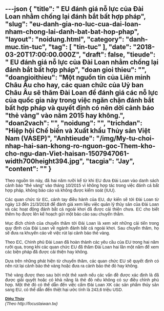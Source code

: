 ---json
{
    "title": " EU đánh giá nỗ lực của Đài Loan nhằm chống lại đánh bắt bất hợp pháp",
    "slug": "eu-danh-gia-no-luc-cua-dai-loan-nham-chong-lai-danh-bat-bat-hop-phap",
    "layout": "noidung.html",
    "category": "danh-muc.tin-tuc",
    "tag": [
        "tin-tuc"
    ],
    "date": "2018-03-20T17:00:00.000Z",
    "draft": false,
    "tieude": " EU đánh giá nỗ lực của Đài Loan nhằm chống lại đánh bắt bất hợp pháp",
    "doan gioi thieu": "",
    "doangioithieu": "Một nguồn tin của Liên minh Châu Âu cho hay, các quan chức của Uỷ ban Châu Âu sẽ thăm Đài Loan để đánh giá các nỗ lực của quốc gia này trong việc ngăn chặn đánh bắt bất hợp pháp và quyết định có nên dời cảnh báo \"thẻ vàng\" vào năm 2015 hay không.",
    "doan2vach": "",
    "noidung": "",
    "trichdan": "Hiệp hội Chế biến và Xuất khẩu Thủy sản Việt Nam (VASEP)",
    "Anhtieude": "/img/My-tu-choi-nhap-hai-san-khong-ro-nguon-goc-Them-kho-cho-ngu-dan-Viet-haisan-1507947061-width700height394.jpg",
    "tacgia": "Jay",
    "__content__": ""
}
---
<div style="text-align:start">
<div style="text-align:justify">
<p><span style="font-size:14px"><span style="color:#1b1b1b"><span style="font-family:Arial"><span style="background-color:#ffffff">Theo nguồn tin n&agrave;y, đ&atilde; hai năm rưỡi kể từ khi EU đưa Đ&agrave;i Loan v&agrave;o danh s&aacute;ch cảnh b&aacute;o &quot;thẻ v&agrave;ng&quot; v&agrave;o th&aacute;ng 10/2015 v&igrave; kh&ocirc;ng hợp t&aacute;c trong việc đ&aacute;nh c&aacute; bất hợp ph&aacute;p, kh&ocirc;ng b&aacute;o c&aacute;o v&agrave; kh&ocirc;ng được kiểm so&aacute;t (IUU).</span></span></span></span></p>

<p><span style="font-size:14px"><span style="color:#1b1b1b"><span style="font-family:Arial"><span style="background-color:#ffffff">C&aacute;c quan chức từ EC, c&aacute;nh tay điều h&agrave;nh của EU, dự kiến ​​sẽ tới Đ&agrave;i Loan từ ng&agrave;y 13 đến 21/3/2018 để đ&aacute;nh gi&aacute; xem liệu việc quản l&yacute; thủy sản của Đ&agrave;i Loan v&agrave; c&aacute;c hoạt động đ&aacute;nh bắt c&aacute; ngo&agrave;i khơi đ&atilde; được cải thiện chưa. EC cho biết th&ecirc;m họ được l&ecirc;n kế hoạch gửi một b&aacute;o c&aacute;o sau chuyến thăm.</span></span></span></span></p>

<p><span style="font-size:14px"><span style="color:#1b1b1b"><span style="font-family:Arial"><span style="background-color:#ffffff">Mục đ&iacute;ch ch&iacute;nh của chuyến thăm tới Đ&agrave;i Loan l&agrave; xem x&eacute;t những cải tiến trong quy định của Đ&agrave;i Loan về ng&agrave;nh đ&aacute;nh bắt c&aacute; ngo&agrave;i khơi. Sau chuyến thăm, họ sẽ đưa ra khuyến c&aacute;o về việc r&uacute;t lại cảnh b&aacute;o thẻ v&agrave;ng.</span></span></span></span></p>

<p><span style="font-size:14px"><span style="color:#1b1b1b"><span style="font-family:Arial"><span style="background-color:#ffffff">Theo EC, Ch&iacute;nh phủ Đ&agrave;i Loan đ&atilde; ho&agrave;n th&agrave;nh c&aacute;c y&ecirc;u cầu của EU trong hai năm rưỡi qua, trong khi c&aacute;c quan chức EU đ&atilde; thăm Đ&agrave;i Loan hai lần một năm để xem c&aacute;c biện ph&aacute;p đ&atilde; được cải thiện hay kh&ocirc;ng.</span></span></span></span></p>

<p><span style="font-size:14px"><span style="color:#1b1b1b"><span style="font-family:Arial"><span style="background-color:#ffffff">Dựa tr&ecirc;n những ph&aacute;t hiện từ chuyến thăm, c&aacute;c quan chức EU sẽ quyết định c&oacute; n&ecirc;n r&uacute;t lại cảnh b&aacute;o thẻ v&agrave;ng hoặc đưa ra cảnh b&aacute;o thẻ đỏ hay kh&ocirc;ng.</span></span></span></span></p>

<p><span style="font-size:14px"><span style="color:#1b1b1b"><span style="font-family:Arial"><span style="background-color:#ffffff">Thẻ v&agrave;ng được theo sau bởi một thẻ xanh nếu c&aacute;c vấn đề được x&aacute;c định l&agrave; đ&atilde; được giải quyết hoặc c&oacute; khả năng l&agrave; thẻ đỏ nếu kh&ocirc;ng c&oacute; sự điều chỉnh ph&ugrave; hợp. Một thẻ đỏ c&oacute; thể dẫn đến việc cấm Đ&agrave;i Loan XK c&aacute;c sản phẩm thủy sản sang EU, c&oacute; thể dẫn đến thiệt hại ước t&iacute;nh l&agrave; 243,6 triệu USD.</span></span></span></span></p>
</div>
</div>

<div style="text-align:left"><span style="font-size:14px"><span style="color:#1b1b1b"><span style="font-family:Arial"><span style="background-color:#ffffff"><a class="TitleAuthor" href="http://vasep.com.vn/1368/Ban-Bien-Tap/BTV-Nguyen-Thi-Dieu-Thuy.htm" id="tooltip_TinAuthorNew1368" style="transition:color 0.3s ease-out; text-decoration:underline; font-style:normal; font-variant:normal; font-weight:bold; font-stretch:normal; font-size:13px; font-family:Arial; color:#1b1b1b; line-height:16px">Diệu Th&uacute;y</a></span></span></span></span></div>

<div style="text-align:left"><span style="font-size:14px"><span style="font-family:Arial"><span style="color:#252525"><em><span style="background-color:#ffffff">(Theo http://focustaiwan.tw)</span></em></span></span></span></div>
